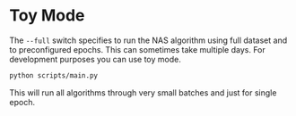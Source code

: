 # Toy Mode

The `--full` switch specifies to run the NAS algorithm using full dataset and to
preconfigured epochs. This can sometimes take multiple days. For development purposes you can use toy mode.

```bash
python scripts/main.py
```

This will run all algorithms through very small batches and just for single epoch.